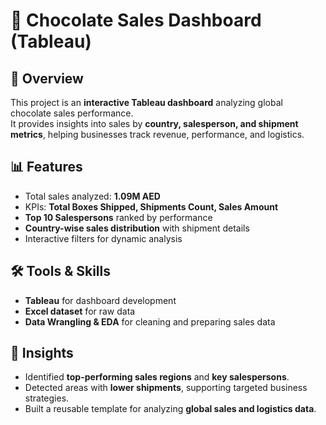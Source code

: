 # 🍫 Chocolate Sales Dashboard (Tableau)

## 📌 Overview
This project is an **interactive Tableau dashboard** analyzing global chocolate sales performance.  
It provides insights into sales by **country, salesperson, and shipment metrics**, helping businesses track revenue, performance, and logistics.

## 📊 Features
- Total sales analyzed: **1.09M AED**
- KPIs: **Total Boxes Shipped, Shipments Count, Sales Amount**
- **Top 10 Salespersons** ranked by performance
- **Country-wise sales distribution** with shipment details
- Interactive filters for dynamic analysis

## 🛠 Tools & Skills
- **Tableau** for dashboard development  
- **Excel dataset** for raw data  
- **Data Wrangling & EDA** for cleaning and preparing sales data  

## 🚀 Insights
- Identified **top-performing sales regions** and **key salespersons**.
- Detected areas with **lower shipments**, supporting targeted business strategies.
- Built a reusable template for analyzing **global sales and logistics data**.

